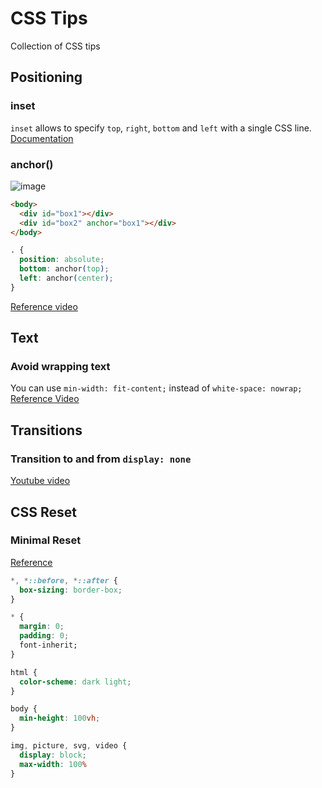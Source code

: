 # CSS Tips
Collection of CSS tips


## Positioning

### inset

`inset` allows to specify `top`, `right`, `bottom` and `left` with a single CSS line.
[Documentation](https://developer.mozilla.org/en-US/docs/Web/CSS/inset)

### anchor()

![image](https://github.com/user-attachments/assets/677b666e-4d09-4ae3-99ef-92658a4c696f)


```html
<body>
  <div id="box1"></div>
  <div id="box2" anchor="box1"></div>
</body>
```

```css
. {
  position: absolute;
  bottom: anchor(top);
  left: anchor(center);
}
```

[Reference video](https://www.youtube.com/shorts/fO0XD75u2TI)


## Text

### Avoid wrapping text

You can use `min-width: fit-content;` instead of `white-space: nowrap;`
[Reference Video](https://www.youtube.com/shorts/4GR_lE1W09o)

## Transitions

### Transition to and from `display: none`

[Youtube video](https://youtu.be/vmDEHAzj2XE?si=kXEVH8Xy8jIgY5Od)


## CSS Reset

### Minimal Reset

[Reference](https://www.youtube.com/shorts/2lyDv0wOQuQ)

```css
*, *::before, *::after {
  box-sizing: border-box;
}

* {
  margin: 0;
  padding: 0;
  font-inherit;
}

html {
  color-scheme: dark light;
}

body {
  min-height: 100vh;
}

img, picture, svg, video {
  display: block;
  max-width: 100%
}
```
